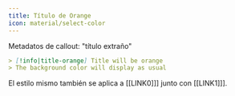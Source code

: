 ```yaml
---
title: Título de Orange
icon: material/select-color
---
```


Metadatos de callout: "título extraño"

```md
> [!info|title-orange] Title will be orange
> The background color will display as usual
```

El estilo mismo también se aplica a [[LINK0]]] junto con [[LINK1]]].